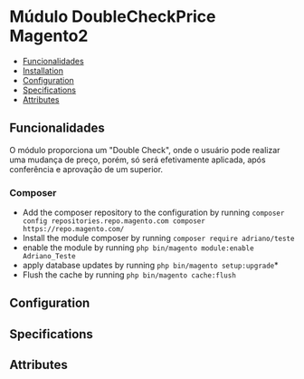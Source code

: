 # Múdulo DoubleCheckPrice Magento2

 - [Funcionalidades](#markdown-header-main-functionalities)
 - [Installation](#markdown-header-installation)
 - [Configuration](#markdown-header-configuration)
 - [Specifications](#markdown-header-specifications)
 - [Attributes](#markdown-header-attributes)


## Funcionalidades
O módulo proporciona um "Double Check", onde o usuário pode realizar uma mudança de preço, porém, só será efetivamente aplicada, após conferência e aprovação de um superior.


### Composer

 - Add the composer repository to the configuration by running `composer config repositories.repo.magento.com composer https://repo.magento.com/`
 - Install the module composer by running `composer require adriano/teste`
 - enable the module by running `php bin/magento module:enable Adriano_Teste`
 - apply database updates by running `php bin/magento setup:upgrade`\*
 - Flush the cache by running `php bin/magento cache:flush`


## Configuration




## Specifications




## Attributes



